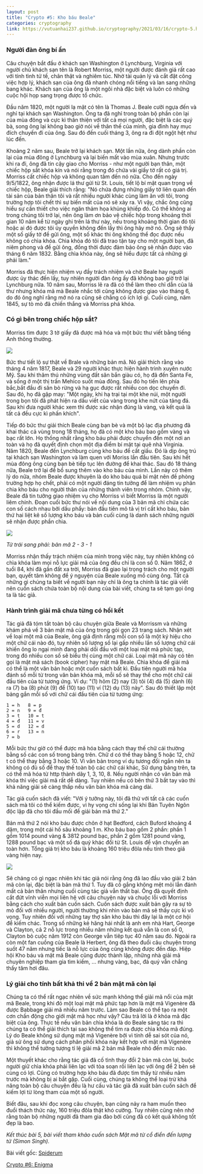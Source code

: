 ```yaml
---
layout: post
title: "Crypto #5: Kho báu Beale"
categories: cryptography
link: https://vutuanhai237.github.io/cryptography/2021/03/16/crypto-5.html
---
```

### **Người đàn ông bí ẩn**

Câu chuyện bắt đầu ở khách sạn Washington ở Lynchburg, Virginia với người chủ khách sạn tên là Robert Morriss, một người được đánh giá rất cao với tính tình tử tế, chân thật và nghiêm túc. Nhờ tài quản lý và cắt đặt công việc hợp lý, khách sạn của ông đã nhanh chóng nổi tiếng và lan sang những bang khác. Khách sạn của ông là một ngôi nhà đặc biệt và luôn có những cuộc hội họp sang trọng được tổ chức. 

Đầu năm 1820, một người lạ mặt có tên là Thomas J. Beale cưỡi ngựa đến và nghỉ tại khách sạn Washington. Ông ta đã nghỉ trong toàn bộ phần còn lại của mùa đông và cực kì thân thiện với tất cả mọi người, đặc biệt là các quý bà, song ông lại không bao giờ nói về thân thế của mình, gia đình hay mục đích chuyến đi của ông. Sau đó đến cuối tháng 3, ông ra đi đột ngột hệt như lúc đến.

Khoảng 2 năm sau, Beale trở lại khách sạn. Một lần nữa, ông dành phần còn lại của mùa đông ở Lynchburg và lại biến mất vào mùa xuân. Nhưng trước khi ra đi, ông đã tin cậy giao cho Morriss - như một người bạn thân, một chiếc hộp sắt khóa kín và nói rằng trong đó chứa vài giấy tờ rất có giá trị. Morriss cất chiếc hộp và không quan tâm đến nó nữa. Cho đến ngày 9/5/1822, ông nhận được lá thư gửi từ St. Louis, tiết lộ bí mật quan trọng về chiếc hộp, Beale giải thích rằng:
"Nó chứa đựng những giấy tờ liên quan đến tài sản của bản thân tôi và rất nhiều người khác cùng làm ăn với tôi, trong trường hợp tôi chết thì sự biến mất của nó sẽ xảy ra. Vì vậy, chắc ông cũng hiểu sự cần thiết cho việc ngăn thảm họa khủng khiếp đó. Có thể không ai trong chúng tôi trở lại, nên ông làm ơn bảo vệ chiếc hộp trong khoảng thời gian 10 năm kể từ ngày ghi trên lá thư này, nếu trong khoảng thời gian đó tôi hoặc ai đó được tôi ủy quyền không đến lấy thì ông hãy mở nó. Ông sẽ thấy một số giấy tờ đề gửi ông, một số khác thi ông không thể đọc được nếu không có chìa khóa. Chìa khóa đó tôi đã trao tận tay cho một người bạn, đã niêm phong và đề gửi ông, đồng thời được đảm bảo ông sẽ nhận được vào tháng 6 năm 1832. Bằng chìa khóa này, ông sẽ hiểu được tất cả những gì phải làm."

Morriss đã thực hiện nhiệm vụ đầy trách nhiệm và chờ Beale hay người được ủy thác đến lấy, tuy nhiên người đàn ông ấy đã không bao giờ trở lại Lynchburg nữa. 10 năm sau, Morriss lẽ ra đã có thể làm theo chỉ dẫn của lá thư nhưng khóa mã mà Beale nhắc tới cũng không được giao vào tháng 6, do đó ông nghĩ rằng mở nó ra cũng sẽ chẳng có ích lợi gì. Cuối cùng, năm 1845, sự tò mò đã chiến thắng và Morriss phá khóa.

### **Có gì bên trong chiếc hộp sắt?**

Morriss tìm được 3 tờ giấy đã được mã hóa và một bức thư viết bằng tiếng Anh thông thường.

![](https://s3-ap-southeast-1.amazonaws.com/images.spiderum.com/sp-images/d9aa5e80a92711e8afe3855800c5ddad.jpg)

Bức thư tiết lộ sự thật về Brale và những bản mã. Nó giải thích rằng vào tháng 4 năm 1817, Beale và 29 người khác thực hiện hành trình xuyên nước Mỹ. Sau khi thăm thú những vùng đất săn bắn giàu có, họ đã đến Santa Fe, và sống ở một thị trấn Mehico suốt mùa đông. Sau đó họ tiến lên phía bắc,bắt đầu đi săn bò rừng và hạ gục được rất nhiều con dọc chuyến đi. Sau đó, họ đã gặp may: "Một ngày, khi hạ trại tại một khe núi, một người trong bọn tôi đã phát hiện ra dấu viết của vàng trong khe nứt của tảng đá. Sau khi đưa người khác xem thì được xác nhận đúng là vàng, và kết quả là tất cả đều cực kì phấn khích".

Tiếp đó bức thư giải thích Beale cùng bạn bè và một bộ lạc địa phương đã khai thác cả vùng trong 18 tháng, họ đã có một kho báu bao gồm vàng và bạc rất lớn. Họ thống nhất rằng kho báu phải được chuyển đến một nơi an toàn và họ đã quyết định chọn một địa điểm bí mật tại quê nhà Virginia. Năm 1820, Beale đến Lynchburg cùng kho báu để cất giấu. Đó là dịp ông trú tại khách sạn Washington và làm quen với Moriss lần đầu tiên. Sau khi hết mùa đông ông cùng bạn bè tiếp tục lên đường để khai thác. Sau đó 18 tháng nữa, Beale trở lại để bổ sung thêm vào kho báu của mình. Lần này có thêm lý do nữa, nhóm Beale được khuyên là do kho báu quá bí mật nên đề phòng trường hợp họ chết, phải có một người đáng tin tưởng để làm nhiệm vụ phân chia kho báu cho người thân của những thành viên trong nhóm. Chính vậy, Beale đã tin tưởng giao nhiệm vụ cho Morriss vì biết Morriss là một người liêm chính.
Đoạn cuối bức thư nói về nội dung của 3 bản mã chỉ chứa các con số cách nhau bởi dấu phẩy: bản đầu tiên mô tả vị trí cất kho báu, bản thứ hai liệt kê số lượng kho báu và bản cuối cùng là danh sách những người sẽ nhận được phần chia.

![](https://s3-ap-southeast-1.amazonaws.com/images.spiderum.com/sp-images/64836ef0a91611e88aad4335c39566eb.png)

*Từ trái sang phải: bản mã 2 - 3 - 1*

Morriss nhận thấy trách nhiệm của mình trong việc này, tuy nhiên không có chìa khóa làm mọi nỗ lực giải mã của ông đều chỉ là con số 0. Năm 1862, ở tuổi 84, khi đã gần đất xa trời, Morriss đã giao lại trọng trách cho một người bạn, quyết tâm không để ý nguyện của Beale xuống mồ cùng ông. Tất cả những gì chúng ta biết về người bạn này chỉ là ông ta chính là tác giả viết nên cuốn sách chứa toàn bộ nội dung của bài viết, chúng ta sẽ tạm gọi ông ta là tác giả.

### **Hành trình giải mã chưa từng có hồi kết**

Tác giả đã tóm tắt toàn bộ câu chuyện giữa Beale và Morrissm và những khám phá về 3 bản mật mã của ông trong gói gọn 23 trang sách. Nhận xét về loại một mã của Beale, ông giả định rằng mỗi con số là một ký hiệu cho một chữ cái nào đó, tuy nhiên số lượng số lại gấp nhiều lần số lượng chữ cái khiến ông lo ngại mình đang phải dối đầu với một loại mật mã phức tạp, trong đó nhiều con số sẽ biểu thị cùng một chữ cái. Loại mật mã này có tên gọi là mật mã sách (book cipher) hay mật mã Beale. Chìa khóa để giải mã có thể là một văn bản hoặc một cuốn sách bất kì. 
Đầu tiên người mã hóa đánh số mỗi từ trong văn bản khóa mã, mỗi số sẽ thay thế cho một chữ cái đầu tiên của từ tương ứng. Ví dụ: "(1) hôm (2) nay (3) tôi (4) đã (5) dành (6) ra (7) ba (8) phút (9) để (10) tạo (11) ví (12) dụ (13) này". Sau đó thiết lặp một bảng gắn mỗi số với chữ cái đầu tiên của từ tương ứng:
```
1 = h   8 = p
2 = n   9 = đ
3 = t   10 = t
4 = đ   11 = v
5 = d   12 = d
6 = r   13 = n
7 = b
```
Mỗi bức thư giờ có thể được mã hóa bằng cách thay thế chữ cái thường bằng số các con số trong bảng trên. Chữ d có thể thay bằng 5 hoặc 12, chữ t có thể thay bằng 3 hoặc 10. Vì văn bản trong ví dụ tương đối ngắn nên ta không có đủ số để thay thế toàn bộ các chữ cái khác, Sử dụng bảng trên, ta có thể mã hóa từ http thành dãy 1, 3, 10, 8. Nếu người nhận có văn bản mã khóa thì việc giải mã rất dễ dàng. Tuy nhiên nếu có bên thứ 3 bắt tay vào thì khả năng giải sẽ càng thấp nếu văn bản khóa mã càng dài.

Tác giả cuốn sách đã viết: "Với ý tưởng này, tôi đã thử với tất cả các cuốn sách mà tôi có thể kiếm được, vì hy vọng chỉ sống lại khi Bản Tuyên Ngôn độc lập đã cho tôi đầu mối để giải bản mã thứ 2."

Bản mã thứ 2 nói kho báu được chôn ở hạt Bedford, cách Buford khoảng 4 dặm, trong một cái hố sâu khoảng 1 m. Kho báu bao gồm 2 phần: phần 1 gồm 1014 pound vàng & 3812 pound bạc, phần 2 gồm 1281 pound vàng, 1288 pound bạc và một số đá quý khác đổi từ St. Louis để vận chuyển an toàn hơn. Tổng giá trị kho báu là khoảng 160 triệu đôla nếu tính theo giá vàng hiện nay.

![](https://s3-ap-southeast-1.amazonaws.com/images.spiderum.com/sp-images/e62492f0a92911e89b1d9f62427e324a.jpg)

Sẽ chảng có gì ngạc nhiên khi tác giả nói rằng ông đã lao đầu vào giải 2 bản mã còn lại, đặc biệt là bản mã thứ 1. Tuy đã cố gắng không mệt mỏi lẫn đánh mất cả bản thân nhưng cuối cùng tác giả vẫn thất bại. Ông đã quyết định cắt đứt vĩnh viễn mọi liên hệ với câu chuyện này và chuộc lỗi với Morriss bằng cách cho xuất bản cuốn sách.
Cuốn sách được xuất bản gây ra sự tò mò đối với nhiều người, người thường khi nhìn vào bản mã sẽ thấy cực kì vô vọng. Tuy nhiên đối với những tay thợ săn kho báu thì đây lại là một cơ hội để kiếm chác. Trong số những kẻ hăng hái nhất là anh em nhà Hart, George và Clayton, cả 2 nỗ lực trong nhiều năm những kết quả vẫn là con số 0, Clayton bỏ cuộc năm 1912 còn George vẫn tiêp tục 40 năm sau đó. Ngoài ra còn một fan cuồng của Beale là Herbert, ông đã theo đuổi câu chuyện trong suốt 47 năm nhưng tiếc là nỗ lực của ông cũng không được đền đáp. Hiệp hội Kho báu và mật mã Beale cũng được thành lập, những nhà giải mã chuyên nghiệp tham gia tìm kiếm, ... nhưng vàng, bạc, đá quý vẫn chẳng thấy tăm hơi đâu.

### **Lý giải cho tính bất khả thi về 2 bản mật mã còn lại**

Chúng ta có thể rất ngạc nhiên về sức mạnh không thể giải mã nổi của mật mã Beale, trong khi đó một loại mật mã phức tạp hơn là mật mã Vigenère đã được Babbage giải mã nhiều năm trước. Làm sao Beale có thể tạo ra một cơn chấn động cho giới mật mã học như vậy? Câu trả lời là ở khóa mã đặc biệt của ông. Thực tế nếu văn bản chìa khóa là do Beale sáng tác ra thì chúng ta có thể giải thích tại sao không thể tìm ra được chìa khóa mã đúng. Lý do Beale không sử dụng mật mã Vigenère bởi vì tính dễ sai sót của nó, giả sử ông sử dụng cách phân phối khóa này kết hợp với mật mã Vigenère thì không thể tưởng tượng tỉ lệ giải mã 2 bản mã Beale nhỏ đến mức nào.

Một thuyết khác cho rằng tác giả đã cố tình thay đổi 2 bản mã còn lại, buộc người giữ chìa khóa phải liên lạc với tòa soạn rồi liên lạc với ông để 2 bên sẽ cùng có lợi. Cũng có trường hợp kho báu đã được tìm thấy từ nhiều năm trước mà không bị ai bắt gặp. Cuối cùng, chúng ta không thể loại trừ khả năng toàn bộ câu chuyện đều là hư cấu và tác giả đã xuất bản cuốn sách để kiếm lợi từ lòng tham của một số người.

Biết đâu, sau khi đọc xong câu chuyện, bạn cũng nảy ra ham muốn theo đuổi thách thức này, 160 triệu đôla thật khó cưỡng. Tuy nhiên cũng nên nhớ rằng toàn bộ những người đã tham gia đào bới cũng đã có kết quả không tốt đẹp là bao.

*Kết thúc bài 5, bài viết tham khảo cuốn sách Mật mã từ cổ điển đến lượng tử (Simon Singh).*

Bài viết gốc: [Spiderum](https://spiderum.com/bai-dang/Chien-tranh-and-lien-lac-bi-mat-ki-5-Kho-bau-Beale-bp6)

[Crypto #6: Enigma](https://spiderum.com/bai-dang/Chien-tranh-va-lien-lac-bi-mat-ki-6-Enigma-bpt)

